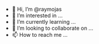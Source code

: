 - 👋 Hi, I’m @raymojas
- 👀 I’m interested in ...
- 🌱 I’m currently learning ...
- 💞️ I’m looking to collaborate on ...
- 📫 How to reach me ...

<!---
raymojas/raymojas is a ✨ special ✨ repository because its `README.md` (this file) appears on your GitHub profile.
You can click the Preview link to take a look at your changes.
--->
